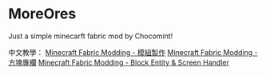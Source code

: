 # MoreOres
Just a simple minecarft fabric mod by Chocomint!

中文教學：
[Minecraft Fabric Modding - 模組製作](https://hackmd.io/@Chocomint/FabricModding-Start)
[Minecraft Fabric Modding - 方塊專欄](https://hackmd.io/@Chocomint/FabricModding-Block)
[Minecraft Fabric Modding - Block Entity & Screen Handler](https://hackmd.io/@Chocomint/FabricModding-BlockEntity-ScreenHandler)
